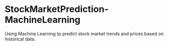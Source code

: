 # StockMarketPrediction-MachineLearning
Using Machine Learning tp predict stock market trends and prices based on historical data.
